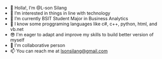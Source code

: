 - 👋 Holla!, I’m @L-son Silang
- 👀 I’m interested in things in line with technology
- 🌱 I’m currently BSIT Student Major in Business Analytics
- 🤯 I know some proggraming languages like c#, c++, python, html, and vb.net 
- 😎 I'm eager to adapt and improve my skills to build better version of myself
- 🤸 I'm collaborative person 
- 📫 You can reach me at lsonsilang@gmail.com

<!---
L-son/L-son is a ✨ special ✨ repository because its `README.md` (this file) appears on your GitHub profile.
You can click the Preview link to take a look at your changes.
--->
